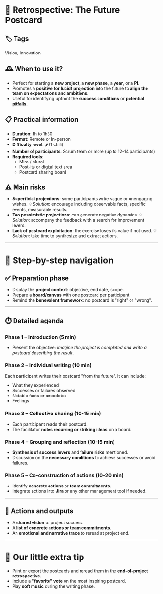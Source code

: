 # 💌 Retrospective: The Future Postcard

## 🏷️ Tags
Vision, Innovation

## 🕰️ When to use it?
- Perfect for starting a **new project**, a **new phase**, a **year**, or a **PI**.
- Promotes a **positive (or lucid) projection** into the future to **align the team on expectations and ambitions**.
- Useful for identifying upfront the **success conditions** or **potential pitfalls**.

## 📋 Practical information
- **Duration**: 1h to 1h30
- **Format**: Remote or In-person
- **Difficulty level**: 🌶️ (1 chili)
- **Number of participants**: Scrum team or more (up to 12-14 participants)
- **Required tools**:
  - Miro / Mural
  - Post-its or digital text area
  - Postcard sharing board

## ⚠️ Main risks
- **Superficial projections**: some participants write vague or unengaging wishes.
  💡 *Solution*: encourage including observable facts, specific events, measurable results.
- **Too pessimistic projections**: can generate negative dynamics.
  💡 *Solution*: accompany the feedback with a search for improvement levers.
- **Lack of postcard exploitation**: the exercise loses its value if not used.
  💡 *Solution*: take time to synthesize and extract actions.

---

# 🧭 Step-by-step navigation

## ✅ Preparation phase
- Display the **project context**: objective, end date, scope.
- Prepare a **board/canvas** with one postcard per participant.
- Remind the **benevolent framework**: no postcard is "right" or "wrong".

---

## ⏱️ Detailed agenda

### Phase 1 – Introduction (5 min)
- Present the objective: *imagine the project is completed and write a postcard describing the result*.

### Phase 2 – Individual writing (10 min)
Each participant writes their postcard "from the future".
It can include:
- What they experienced
- Successes or failures observed
- Notable facts or anecdotes
- Feelings

### Phase 3 – Collective sharing (10-15 min)
- Each participant reads their postcard.
- The facilitator **notes recurring or striking ideas** on a board.

### Phase 4 – Grouping and reflection (10-15 min)
- **Synthesis of success levers** and **failure risks** mentioned.
- Discussion on the **necessary conditions** to achieve successes or avoid failures.

### Phase 5 – Co-construction of actions (10-20 min)
- Identify **concrete actions** or **team commitments**.
- Integrate actions into **Jira** or any other management tool if needed.

---

## 🎯 Actions and outputs
- A **shared vision** of project success.
- A **list of concrete actions or team commitments**.
- An **emotional and narrative trace** to reread at project end.

---

# 🎁 Our little extra tip
- Print or export the postcards and reread them in the **end-of-project retrospective**.
- Include a **"favorite" vote** on the most inspiring postcard.
- Play **soft music** during the writing phase. 